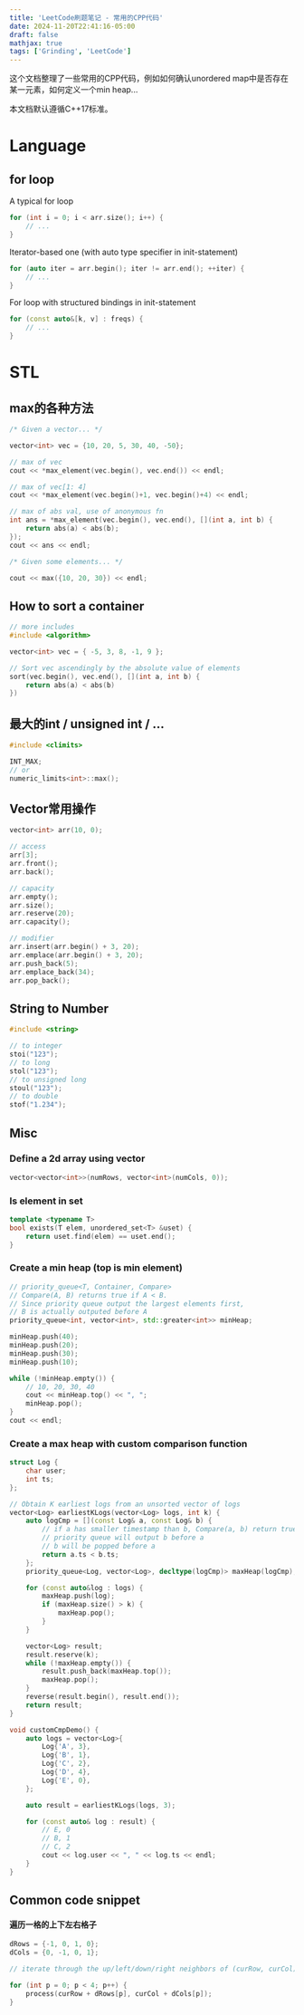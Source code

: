 ```yaml
---
title: 'LeetCode刷题笔记 - 常用的CPP代码'
date: 2024-11-20T22:41:16-05:00
draft: false
mathjax: true
tags: ['Grinding', 'LeetCode']
---
```


这个文档整理了一些常用的CPP代码，例如如何确认unordered map中是否存在某一元素，如何定义一个min heap...

本文档默认遵循C++17标准。

# Language

## for loop

A typical for loop

```cpp
for (int i = 0; i < arr.size(); i++) {
    // ...
}
```

Iterator-based one (with auto type specifier in init-statement)

```cpp
for (auto iter = arr.begin(); iter != arr.end(); ++iter) {
    // ...
}
```

For loop with structured bindings in init-statement
```cpp
for (const auto&[k, v] : freqs) {
    // ...
}
```

# STL

## max的各种方法

```cpp
/* Given a vector... */

vector<int> vec = {10, 20, 5, 30, 40, -50};

// max of vec
cout << *max_element(vec.begin(), vec.end()) << endl;

// max of vec[1: 4]
cout << *max_element(vec.begin()+1, vec.begin()+4) << endl;

// max of abs val, use of anonymous fn
int ans = *max_element(vec.begin(), vec.end(), [](int a, int b) {
    return abs(a) < abs(b);
});
cout << ans << endl;

/* Given some elements... */

cout << max({10, 20, 30}) << endl;
```

## How to sort a container

```cpp
// more includes
#include <algorithm>

vector<int> vec = { -5, 3, 8, -1, 9 };

// Sort vec ascendingly by the absolute value of elements
sort(vec.begin(), vec.end(), [](int a, int b) {
    return abs(a) < abs(b)
})

```

## 最大的int / unsigned int / ...

```cpp
#include <climits>

INT_MAX;
// or 
numeric_limits<int>::max();
```

## Vector常用操作

```cpp
vector<int> arr(10, 0);

// access
arr[3];
arr.front();
arr.back();

// capacity
arr.empty();
arr.size();
arr.reserve(20);
arr.capacity();

// modifier
arr.insert(arr.begin() + 3, 20);
arr.emplace(arr.begin() + 3, 20);
arr.push_back(5);
arr.emplace_back(34);
arr.pop_back();
```

## String to Number

```cpp
#include <string>

// to integer
stoi("123");
// to long
stol("123");
// to unsigned long
stoul("123");
// to double
stof("1.234");
```

## Misc

### Define a 2d array using vector

```cpp
vector<vector<int>>(numRows, vector<int>(numCols, 0));
```

### Is element in set

```cpp
template <typename T>
bool exists(T elem, unordered_set<T> &uset) {
    return uset.find(elem) == uset.end();
}
```

### Create a min heap (top is min element)

```cpp
// priority_queue<T, Container, Compare>
// Compare(A, B) returns true if A < B.
// Since priority queue output the largest elements first, 
// B is actually outputed before A
priority_queue<int, vector<int>, std::greater<int>> minHeap;

minHeap.push(40);
minHeap.push(20);
minHeap.push(30);
minHeap.push(10);

while (!minHeap.empty()) {
    // 10, 20, 30, 40 
    cout << minHeap.top() << ", ";
    minHeap.pop();
}
cout << endl;
```

### Create a max heap with custom comparison function

```cpp
struct Log {
    char user;
    int ts;
};

// Obtain K earliest logs from an unsorted vector of logs
vector<Log> earliestKLogs(vector<Log> logs, int k) {
    auto logCmp = [](const Log& a, const Log& b) {
        // if a has smaller timestamp than b, Compare(a, b) return true
        // priority queue will output b before a
        // b will be popped before a
        return a.ts < b.ts;
    };
    priority_queue<Log, vector<Log>, decltype(logCmp)> maxHeap(logCmp);

    for (const auto&log : logs) {
        maxHeap.push(log);
        if (maxHeap.size() > k) {
            maxHeap.pop();
        }
    }

    vector<Log> result;
    result.reserve(k);
    while (!maxHeap.empty()) {
        result.push_back(maxHeap.top());
        maxHeap.pop();
    }
    reverse(result.begin(), result.end());
    return result;
}

void customCmpDemo() {
    auto logs = vector<Log>{
        Log{'A', 3},
        Log{'B', 1},
        Log{'C', 2},
        Log{'D', 4},
        Log{'E', 0},
    };

    auto result = earliestKLogs(logs, 3);

    for (const auto& log : result) {
        // E, 0
        // B, 1
        // C, 2
        cout << log.user << ", " << log.ts << endl;
    }
}
```

## Common code snippet

#### 遍历一格的上下左右格子

```cpp
dRows = {-1, 0, 1, 0};
dCols = {0, -1, 0, 1};

// iterate through the up/left/down/right neighbors of (curRow, curCol)

for (int p = 0; p < 4; p++) {
    process(curRow + dRows[p], curCol + dCols[p]);
}
```